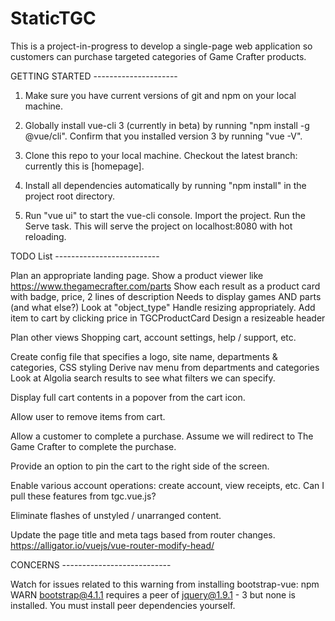 # StaticTGC
This is a project-in-progress to develop a single-page web application so customers can purchase targeted categories of Game Crafter products.

GETTING STARTED ---------------------

1. Make sure you have current versions of git and npm on your local machine.

2. Globally install vue-cli 3 (currently in beta) by running "npm install -g @vue/cli". Confirm that you installed version 3 by running "vue -V".

3. Clone this repo to your local machine. Checkout the latest branch: currently this is [homepage].

4. Install all dependencies automatically by running "npm install" in the project root directory.

5. Run "vue ui" to start the vue-cli console. Import the project. Run the Serve task. This will serve the project on localhost:8080 with hot reloading.

TODO List --------------------------

Plan an appropriate landing page.
  Show a product viewer like https://www.thegamecrafter.com/parts
    Show each result as a product card with badge, price, 2 lines of description
    Needs to display games AND parts (and what else?)
      Look at "object_type"
    Handle resizing appropriately.
    Add item to cart by clicking price in TGCProductCard
  Design a resizeable header

Plan other views
  Shopping cart, account settings, help / support, etc.

Create config file that specifies a logo, site name, departments & categories, CSS styling
  Derive nav menu from departments and categories
    Look at Algolia search results to see what filters we can specify.

Display full cart contents in a popover from the cart icon.

Allow user to remove items from cart.

Allow a customer to complete a purchase.
  Assume we will redirect to The Game Crafter to complete the purchase.

Provide an option to pin the cart to the right side of the screen.

Enable various account operations: create account, view receipts, etc.
  Can I pull these features from tgc.vue.js?

Eliminate flashes of unstyled / unarranged content.

Update the page title and meta tags based from router changes. https://alligator.io/vuejs/vue-router-modify-head/

CONCERNS ---------------------------

Watch for issues related to this warning from installing bootstrap-vue:
  npm WARN bootstrap@4.1.1 requires a peer of jquery@1.9.1 - 3 but none is installed. You must install peer dependencies yourself.
